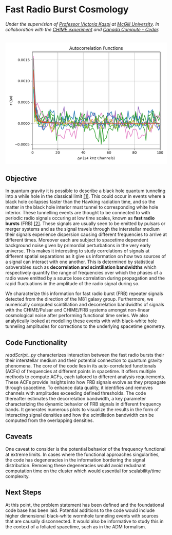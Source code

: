 # Fast Radio Burst Cosmology
###### Under the supervision of [Professor Victoria Kaspi](https://www.physics.mcgill.ca/~vkaspi/) at [McGill University](https://www.mcgill.ca/). In collaboration with the [CHIME experiment](https://chime-experiment.ca/en) and [Canada Compute - Cedar](https://docs.alliancecan.ca/wiki/Cedar).

![alt text](https://github.com/IsolatedSingularity/FRB-Analysis/blob/main/Plots/ACF_Sum%3B%20Fit.png)

## Objective

In quantum gravity it is possible to describe a black hole quantum tunneling into a while hole in the classical limit [[1]](https://inspirehep.net/literature/1403709). This could occur in events where a black hole collapses faster than the Hawking radiation time, and so the matter in the black hole interior must tunnel to corresponding white hole interior. These tunnelling events are thought to be connected to with periodic radio signals occuring at low time scales, known as **fast radio bursts** (FRB) [[2]](https://www.researchgate.net/publication/265730144_Fast_Radio_Bursts_and_White_Hole_Signals). These signals are usually seen to be emitted by pulsars or merger systems and as the signal travels through the interstellar medium their signals experience dispersion causing different frequencies to arrive at different times. Moreover each are subject to spacetime dependent background noise given by primordial perturbations in the very early universe. This makes it interesting to study correlations of signals at different spatial separations as it give us information on how two sources of a signal can interact with one another. This is determined by statistical osbverables such as **decorrelation and scintillation bandwidths** which respectively quantify the range of frequencies over which the phases of a radio wave emitted by a source lose correlation during propagation and the rapid fluctuations in the amplitude of the radio signal during so.

We characterize this information for fast radio burst (FRB) repeater signals detected from the direction of the M81 galaxy group. Furthermore, we numerically computed scintillation and decorrelation bandwidths of signals with the CHIME/Pulsar and CHIME/FRB systems amongst non-linear cosmological noise after performing functional time series. We also analytically looked at modelling these events with with black-white hole tunneling amplitudes for corrections to the underlying spacetime geometry. 


## Code Functionality

*readScript_.py* characterizes interaction between the fast radio bursts their their interstellar medium and their potential connection to quantum gravity phenomena. The core of the code lies in its auto-correlated functionals (ACFs) of frequencies at different points in spacetime. It offers multiple methods to compute ACFs, each tailored to different analysis requirements. These ACFs provide insights into how FRB signals evolve as they propagate through spacetime. To enhance data quality, it identifies and removes channels with amplitudes exceeding defined thresholds. The code thereafter estimates the decorrelation bandwidth, a key parameter characterizing the dynamic behavior of FRB signals in different frequency bands. It generates numerous plots to visualize the results in the form of interacting signal densities and how the scintillation bandwidth can be computed from the overlapping densities.

## Caveats

One caveat to consider is the potential behavior of the frequency functional at extreme limits. In cases where the functional approaches singularities, the code has degeneracies in the information bordering the signal distribution. Removing these degeneracies would avoid redudnant computation time on the cluster which would essential for scalability/time complexity.

## Next Steps

At this point, the problem statement has been defined and the foundational code base has been laid. Potential additions to the code would include higher dimensional black-white wormhole tunneling events with sources that are causally disconnected. It would also be informative to study this in the context of a foliated spacetime, such as in the ADM formalism.

